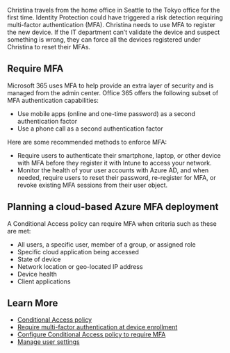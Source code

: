 Christina travels from the home office in Seattle to the Tokyo office for the first time. Identity Protection could have triggered a risk detection requiring multi-factor authentication (MFA). Christina needs to use MFA to register the new device. If the IT department can’t validate the device and suspect something is wrong, they can force all the devices registered under Christina to reset their MFAs.

## Require MFA

Microsoft 365 uses MFA to help provide an extra layer of security and is managed from the admin center. Office 365 offers the following subset of MFA authentication capabilities:

- Use mobile apps (online and one-time password) as a second authentication factor
- Use a phone call as a second authentication factor

Here are some recommended methods to enforce MFA:

- Require users to authenticate their smartphone, laptop, or other device with MFA before they register it with Intune to access your network.
- Monitor the health of your user accounts with Azure AD, and when needed, require users to reset their password, re-register for MFA, or revoke existing MFA sessions from their user object.

## Planning a cloud-based Azure MFA deployment

A Conditional Access policy can require MFA when criteria such as these are met:

- All users, a specific user, member of a group, or assigned role
- Specific cloud application being accessed
- State of device
- Network location or geo-located IP address
- Device health
- Client applications

## Learn More
- [Conditional Access policy](https://docs.microsoft.com/azure/active-directory/conditional-access/overview)
- [Require multi-factor authentication at device enrollment](https://docs.microsoft.com/intune/multi-factor-authentication)
- [Configure Conditional Access policy to require MFA](https://docs.microsoft.com/azure/active-directory/authentication/howto-mfa-getstarted#plan-conditional-access-policies)
- [Manage user settings](https://docs.microsoft.com/azure/active-directory/authentication/howto-mfa-userdevicesettings)
